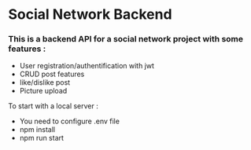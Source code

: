 # Social Network Backend

### This is a backend API for a social network project with some features : 

- User registration/authentification with jwt
- CRUD post features
- like/dislike post
- Picture upload

To start with a local server : 
- You need to configure .env file  
- npm install
- npm run start
